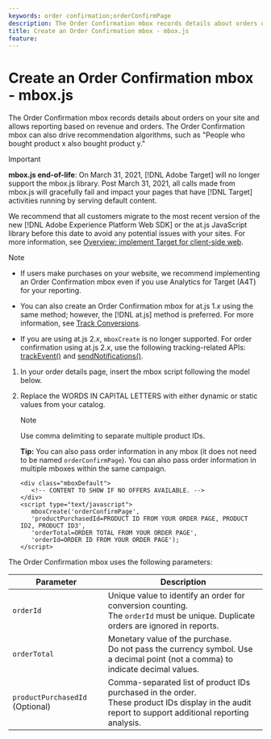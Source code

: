 ```yaml
---
keywords: order confirmation;orderConfirmPage
description: The Order Confirmation mbox records details about orders on your site and allows reporting based on revenue and orders. The Order Confirmation mbox can also drive recommendation algorithms, such as "People who bought product x also bought product y."
title: Create an Order Confirmation mbox - mbox.js
feature: 
---
```


# Create an Order Confirmation mbox - mbox.js

The Order Confirmation mbox records details about orders on your site and allows reporting based on revenue and orders. The Order Confirmation mbox can also drive recommendation algorithms, such as "People who bought product x also bought product y."

>[!IMPORTANT]
>
>**mbox.js end-of-life**: On March 31, 2021, [!DNL Adobe Target] will no longer support the mbox.js library. Post March 31, 2021, all calls made from mbox.js will gracefully fail and impact your pages that have [!DNL Target] activities running by serving default content.
>
>We recommend that all customers migrate to the most recent version of the new [!DNL Adobe Experience Platform Web SDK] or the at.js JavaScript library before this date to avoid any potential issues with your sites. For more information, see [Overview: implement Target for client-side web](/help/c-implementing-target/c-implementing-target-for-client-side-web/implement-target-for-client-side-web.md).

>[!NOTE]
>
>* If users make purchases on your website, we recommend implementing an Order Confirmation mbox even if you use Analytics for Target (A4T) for your reporting.
>
>* You can also create an Order Confirmation mbox for at.js 1.*x* using the same method; however, the [!DNL at.js] method is preferred. For more information, see [Track Conversions](/help/c-implementing-target/c-implementing-target-for-client-side-web/how-to-deployatjs/implementing-target-without-a-tag-manager.md#task_E85D2F64FEB84201A594F2288FABF053).
>
>* If you are using at.js 2.*x*, `mboxCreate` is no longer supported. For order confirmation using at.js 2.*x*, use the following tracking-related APIs: [trackEvent()](/help/c-implementing-target/c-implementing-target-for-client-side-web/adobe-target-trackevent.md) and [sendNotifications()](/help/c-implementing-target/c-implementing-target-for-client-side-web/adobe.target.sendnotifications-atjs-21.md).

1. In your order details page, insert the mbox script following the model below.
1. Replace the WORDS IN CAPITAL LETTERS with either dynamic or static values from your catalog.

   >[!NOTE]
   >
   >Use comma delimiting to separate multiple product IDs.

   **Tip:** You can also pass order information in any mbox (it does not need to be named `orderConfirmPage`). You can also pass order information in multiple mboxes within the same campaign.

   ```
   <div class="mboxDefault"> 
      <!-- CONTENT TO SHOW IF NO OFFERS AVAILABLE. --> 
   </div> 
   <script type="text/javascript">    
      mboxCreate('orderConfirmPage', 
      'productPurchasedId=PRODUCT ID FROM YOUR ORDER PAGE, PRODUCT ID2, PRODUCT ID3', 
      'orderTotal=ORDER TOTAL FROM YOUR ORDER PAGE', 
      'orderId=ORDER ID FROM YOUR ORDER PAGE'); 
   </script> 
   ```

The Order Confirmation mbox uses the following parameters:

| Parameter | Description |
|--- |--- |
|`orderId`|Unique value to identify an order for conversion counting.<br>The `orderId` must be unique. Duplicate orders are ignored in reports.|
|`orderTotal`|Monetary value of the purchase.<br>Do not pass the currency symbol. Use a decimal point (not a comma) to indicate decimal values.|
|`productPurchasedId` (Optional)|Comma-separated list of product IDs purchased in the order.<br>These product IDs display in the audit report to support additional reporting analysis.|